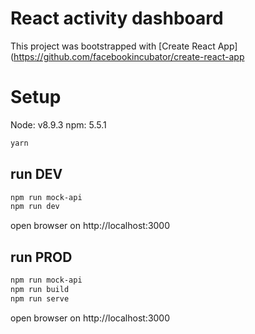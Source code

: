 # React activity dashboard
This project was bootstrapped with [Create React App](https://github.com/facebookincubator/create-react-app

# Setup
Node: v8.9.3
npm: 5.5.1

```bash
yarn
```

## run DEV
```bash
npm run mock-api
npm run dev
```
open browser on http://localhost:3000

## run PROD
```bash
npm run mock-api
npm run build
npm run serve
```
open browser on http://localhost:3000